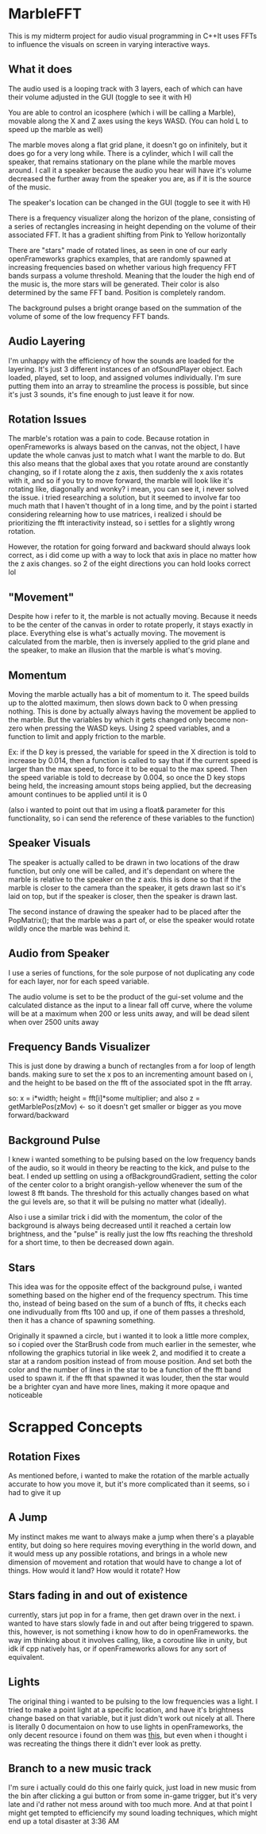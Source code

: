 # MarbleFFT
This is my midterm project for audio visual programming in C++It uses FFTs to influence the visuals on screen in varying interactive ways. 
## What it does
The audio used is a looping track with 3 layers, each of which can have their volume adjusted in the GUI (toggle to see it with H)

You are able to control an icosphere (which i will be calling a Marble), movable along the X and Z axes using the keys WASD. (You can hold L to speed up the marble as well)

The marble moves along a flat grid plane, it doesn't go on infinitely, but it does go for a very long while.
There is a cylinder, which I will call the speaker, that remains stationary on the plane while the marble moves around. I call it a speaker because the audio you hear will have it's volume decreased the further away from the speaker you are, as if it is the source of the music.

The speaker's location can be changed in the GUI (toggle to see it with H)

There is a frequency visualizer along the horizon of the plane, consisting of a series of rectangles increasing in height depending on the volume of their associated FFT. It has a gradient shifting from Pink to Yellow horizontally

There are "stars" made of rotated lines, as seen in one of our early openFrameworks graphics examples, that are randomly spawned at increasing frequencies based on whether various high frequency FFT bands surpass a volume threshold. Meaning that the louder the high end of the music is, the more stars will be generated. Their color is also determined by the same FFT band. Position is completely random.

The background pulses a bright orange based on the summation of the volume of some of the low frequency FFT bands. 
## Audio Layering
I'm unhappy with the efficiency of how the sounds are loaded for the layering. It's just 3 different instances of an ofSoundPlayer object. Each loaded, played, set to loop, and assigned volumes individually. I'm sure putting them into an array to streamline the process is possible, but since it's just 3 sounds, it's fine enough to just leave it for now.
## Rotation Issues
The marble's rotation was a pain to code. Because rotation in openFrameworks is always based on the canvas, not the object, I have update the whole canvas just to match what I want the marble to do. But this also means that the global axes that you rotate around are constantly changing, so if I rotate along the z axis, then suddenly the x axis rotates with it, and so if you try to move forward, the marble will look like it's rotating like, diagonally and wonky? i mean, you can see it, i never solved the issue. i tried researching a solution, but it seemed to involve far too much math that I haven't thought of in a long time, and by the point i started considering relearning how to use matrices, i realized i should be prioritizing the fft interactivity instead, so i settles for a slightly wrong rotation. 

However, the rotation for going forward and backward should always look correct, as i did come up with a way to lock that axis in place no matter how the z axis changes. so 2 of the eight directions you can hold looks correct lol
## "Movement"
Despite how i refer to it, the marble is not actually moving. Because it needs to be the center of the canvas in order to rotate properly, it stays exactly in place. Everything else is what's actually moving. The movement is calculated from the marble, then is inversely applied to the grid plane and the speaker, to make an illusion that the marble is what's moving.
## Momentum
Moving the marble actually has a bit of momentum to it. The speed builds up to the alotted maximum, then slows down back to 0 when pressing nothing. This is done by actually always having the movement be applied to the marble. But the variables by which it gets changed only become non-zero when pressing the WASD keys. Using 2 speed variables, and a function to limit and apply friction to the marble.

Ex: if the D key is pressed, the variable for speed in the X direction is told to increase by 0.014, then a function is called to say that if the current speed is larger than the max speed, to force it to be equal to the max speed. Then the speed variable is told to decrease by 0.004, so once the D key stops being held, the increasing amount stops being applied, but the decreasing amount continues to be applied until it is 0

(also i wanted to point out that im using a float& parameter for this functionality, so i can send the reference of these variables to the function)
## Speaker Visuals
The speaker is actually called to be drawn in two locations of the draw function, but only one will be called, and it's dependant on where the marble is relative to the speaker on the z axis. this is done so that if the marble is closer to the camera than the speaker, it gets drawn last so it's laid on top, but if the speaker is closer, then the speaker is drawn last. 

The second instance of drawing the speaker had to be placed after the PopMatrix(); that the marble was a part of, or else the speaker would rotate wildly once the marble was behind it.
## Audio from Speaker
I use a series of functions, for the sole purpose of not duplicating any code for each layer, nor for each speed variable.

The audio volume is set to be the product of the gui-set volume and the calculated distance as the input to a linear fall off curve, where the volume will be at a maximum when 200 or less units away, and will be dead silent when over 2500 units away
## Frequency Bands Visualizer
This is just done by drawing a bunch of rectangles from a for loop of length bands. making sure to set the x pos to an incrementing amount based on i, and the height to be based on the fft of the associated spot in the fft array.

so: x = i*width; height = fft[i]\*some multiplier; and also z = getMarblePos(zMov) <- so it doesn't get smaller or bigger as you move forward/backward
## Background Pulse
I knew i wanted something to be pulsing based on the low frequency bands of the audio, so it would in theory be reacting to the kick, and pulse to the beat. I ended up settling on using a ofBackgroundGradient, setting the color of the center color to a bright orangish-yellow whenever the sum of the lowest 8 fft bands. The threshold for this actually changes based on what the gui levels are, so that it will be pulsing no matter what (ideally).

Also i use a similar trick i did with the momentum, the color of the background is always being decreased until it reached a certain low brightness, and the "pulse" is really just the low ffts reaching the threshold for a short time, to then be decreased down again.
## Stars
This idea was for the opposite effect of the background pulse, i wanted something based on the higher end of the frequency spectrum. This time tho, instead of being based on the sum of a bunch of ffts, it checks each one indivudually from ffts 100 and up, if one of them passes a threshold, then it has a chance of spawning something.

Originally it spawned a circle, but i wanted it to look a little more complex, so i copied over the StarBrush code from much earlier in the semester, whe nfollowing the graphics tutorial in like week 2, and modified it to create a star at a random position instead of from mouse position. And set both the color and the number of lines in the star to be a function of the fft band used to spawn it. if the fft that spawned it was louder, then the star would be a brighter cyan and have more lines, making it more opaque and noticeable

# Scrapped Concepts
## Rotation Fixes
As mentioned before, i wanted to make the rotation of the marble actually accurate to how you move it, but it's more complicated than it seems, so i had to give it up
## A Jump
My instinct makes me want to always make a jump when there's a playable entity, but doing so here requires moving everything in the world down, and it would mess up any possible rotations, and brings in a whole new dimension of movement and rotation that would have to change a lot of things. How would it land? How would it rotate? How 
## Stars fading in and out of existence
currently, stars jut pop in for a frame, then get drawn over in the next. i wanted to have stars slowly fade in and out after being triggered to spawn. this, however, is not something i know how to do in openFrameworks. the way im thinking about it involves calling, like, a coroutine like in unity, but idk if cpp natively has, or if openFrameworks allows for any sort of equivalent.
## Lights
The original thing i wanted to be pulsing to the low frequencies was a light. I tried to make a point light at a specific location, and have it's brightness change based on that variable, but it just didn't work out nicely at all. There is literally 0 documentaion on how to use lights in openFrameworks, the only decent resource i found on them was [this](https://openframeworks.cc/examples/gl/pointLightsExample/), but even when i thought i was recreating the things there it didn't ever look as pretty.
## Branch to a new music track
I'm sure i actually could do this one fairly quick, just load in new music from the bin after clicking a gui button or from some in-game trigger, but it's very late and i'd rather not mess around with too much more. And at that point I might get tempted to efficiencify my sound loading techniques, which might end up a total disaster at 3:36 AM